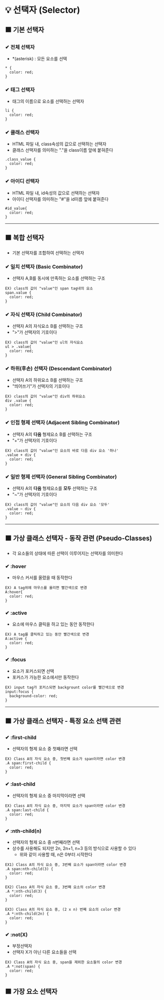 # 💡 선택자 (Selector)

## ⬛ 기본 선택자

### ✔ 전체 선택자

- *(asterisk) : 모든 요소를 선택

```
* {
  color: red;
}
```

### ✔ 태그 선택자

- 태그의 이름으로 요소를 선택하는 선택자

```
li {
  color: red;
}
```

### ✔ 클래스 선택자

- HTML 파일 내, class속성의 값으로 선택하는 선택자
- 클래스 선택자를 의미하는 "."을 class이름 앞에 붙혀준다

```
.class_value {
  color: red;
}
```

### ✔ 아이디 선택자

- HTML 파일 내, id속성의 값으로 선택하는 선택자
- 아이디 선택자를 의미하는 "#"을 id이름 앞에 붙혀준다

```
#id_value{
  color: red;
}

```

---

## ⬛ 복합 선택자
- 기본 선택자를 조합하여 선택하는 선택자

### ✔ 일치 선택자 (Basic Combinator)
- 선택자 A,B를 동시에 만족하는 요소를 선택하는 구조

```
EX) class의 값이 "value"인 span tag내의 요소
span.value {
  color: red;
}
```

### ✔ 자식 선택자 (Child Combinator)
- 선택자 A의 자식요소 B를 선택하는 구조
- ">"가 선택자의 기호이다

```
EX) class의 값이 "value"인 ul의 자식요소
ul > .value{
  color: red;
}
```

### ✔ 하위(후손) 선택자 (Descendant Combinator)
- 선택자 A의 하위요소 B를 선택하는 구조
- "띄어쓰기"가 선택자의 기호이다

```
EX) class의 값이 "value"인 div의 하위요소
div .value {
  color: red;
}
``` 

### ✔ 인접 형제 선택자 (Adjacent Sibling Combinator)
- 선택자 A의 **다음** 형제요소 B를 선택하는 구조
- "+"가 선택자의 기호이다

```
EX) class의 값이 "value"인 요소의 바로 다음 div 요소 '하나'
.value + div {
  color: red;
}
```

### ✔ 일반 형제 선택자 (General Sibling Combinator)
- 선택자 A의 **다음** 형제요소를 **모두** 선택하는 구조
- "~"가 선택자의 기호이다

```
EX) class의 값이 "value"인 요소의 다음 div 요소 '모두'
.value ~ div {
  color: red;
}
```

---

## ⬛ 가상 클래스 선택자 - 동작 관련 (Pseudo-Classes)
- 각 요소들의 상태에 따른 선택이 이루어지는 선택자를 의미한다

### ✔ :hover
- 마우스 커서를 올렸을 때 동작한다

```
EX) A tag위에 마우스를 올리면 빨간색으로 변경
A:hover{
  color: red;
}
```

### ✔ :active
- 요소에 마우스 클릭을 하고 있는 동안 동작한다

```
EX) A tag를 클릭하고 있는 동안 빨간색으로 변경
A:active {
  color: red;
}
```

### ✔ :focus
- 요소가 포커스되면 선택
- 포커스가 가능한 요소에서만 동작한다

```
EX) input tag가 포커스되면 backgrount color를 빨간색으로 변경
input:focus {
  background-color: red;
}
```

---

## ⬛ 가상 클래스 선택자 - 특정 요소 선택 관련

### ✔ :first-child
- 선택자의 형제 요소 중 첫째라면 선택

```
EX) Class A의 자식 요소 중, 첫번째 요소가 span이라면 color 변경
.A span:first-child {
  color: red;
}
```
### ✔ :last-child
- 선택자의 형제 요소 중 마지막이라면 선택

```
EX) Class A의 자식 요소 중, 마지막 요소가 span이라면 color 변경
.A span:last-child {
  color: red;
}
```

### ✔ :nth-child(n)
- 선택자의 형제 요소 중 n번째라면 선택
- 상수를 사용해도 되지만 2n, 2n+1, n+3 등의 방식으로 사용할 수 있다
  - 위와 같이 사용할 때, n은 0부터 시작한다

```
EX1) Class A의 자식 요소 중, 3번째 요소가 span이라면 color 변경
.A span:nth-child(3) {
  color: red;
}

EX2) Class A의 자식 요소 중, 3번째 요소의 color 변경
.A *:nth-child(3) {
  color: red;
}

EX3) Class A의 자식 요소 중, (2 x n) 번째 요소의 color 변경
.A *:nth-child(2n) {
  color: red;
}
```

### ✔ :not(X)
- 부정선택자
- 선택자 X가 아닌 다른 요소들을 선택

```
EX) Class A의 자식 요소 중, span을 제외한 요소들의 color 변경
.A *:not(span) {
  color: red;
}
```

## ⬛ 가장 요소 선택자

